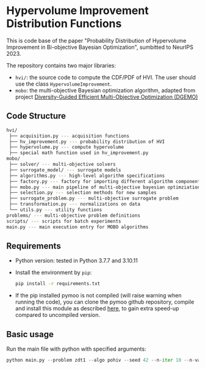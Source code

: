 # Hypervolume Improvement Distribution Functions

This is code base of the paper "Probability Distribution of Hypervolume Improvement in Bi-objective Bayesian Optimization",
sumbitted to NeurIPS 2023.

The repository contains two major libraries:

* `hvi/`: the source code to compute the CDF/PDF of HVI. The user should use the class `HypervolumeImprovement`.
* `mobo`: the multi-objective Bayesian optimization algorithm, adapted from project [Diversity-Guided Efficient Multi-Objective Optimization (DGEMO)](https://github.com/yunshengtian/DGEMO)

## Code Structure

```sh
hvi/
 ├── acquisition.py --- acquisition functions
 ├── hv_improvement.py --- probability distribution of HVI
 ├── hypervolume.py --- compute hypervolume 
 ├── special math function used in hv_improvement.py
mobo/
 ├── solver/ --- multi-objective solvers
 ├── surrogate_model/ --- surrogate models
 ├── algorithms.py --- high-level algorithm specifications
 ├── factory.py --- factory for importing different algorithm components
 ├── mobo.py --- main pipeline of multi-objective bayesian optimziation
 ├── selection.py --- selection methods for new samples
 ├── surrogate_problem.py --- multi-objective surrogate problem
 ├── transformation.py --- normalizations on data
 └── utils.py --- utility functions
problems/ --- multi-objective problem definitions
scripts/ --- scripts for batch experiments
main.py --- main execution entry for MOBO algorithms
```

## Requirements

- Python version: tested in Python 3.7.7 and 3.10.11

- Install the environment by `pip`:

  ```sh
  pip install -r requirements.txt
  ```

- If the pip installed pymoo is not compiled (will raise warning when running the code), you can clone the pymoo github repository, compile and install this module as described [here](https://pymoo.org/installation.html#development), to gain extra speed-up compared to uncompiled version.

## Basic usage

Run the main file with python with specified arguments:

```python
python main.py --problem zdt1 --algo pohiv --seed 42 --n-iter 10 --n-var 10 --n-obj 2
```
